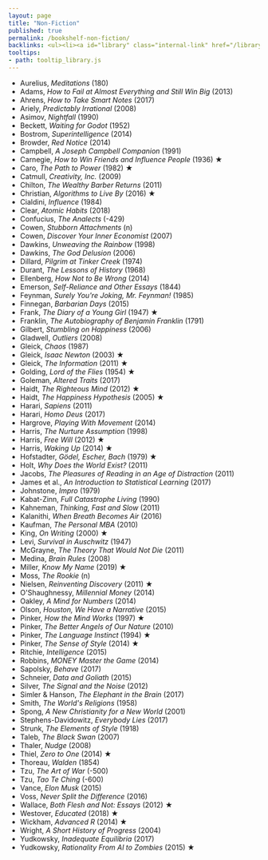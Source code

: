 ```yaml
---
layout: page
title: "Non-Fiction"
published: true
permalink: /bookshelf-non-fiction/
backlinks: <ul><li><a id="library" class="internal-link" href="/library/">Library</a></li></ul>
tooltips: 
- path: tooltip_library.js
---
```


* Aurelius, *Meditations* (180)
* Adams, *How to Fail at Almost Everything and Still Win Big* (2013)
* Ahrens, *How to Take Smart Notes* (2017)
* Ariely, *Predictably Irrational* (2008)
* Asimov, *Nightfall* (1990)
* Beckett, *Waiting for Godot* (1952)
* Bostrom, *Superintelligence* (2014)
* Browder, *Red Notice* (2014)
* Campbell, *A Joseph Campbell Companion* (1991)
* Carnegie, *How to Win Friends and Influence People* (1936) ★
* Caro, *The Path to Power* (1982) ★
* Catmull, *Creativity, Inc.* (2009)
* Chilton, *The Wealthy Barber Returns* (2011)
* Christian, *Algorithms to Live By* (2016) ★
* Cialdini, *Influence* (1984)
* Clear, *Atomic Habits* (2018)
* Confucius, *The Analects* (-429)
* Cowen, *Stubborn Attachments* (n)
* Cowen, *Discover Your Inner Economist* (2007)
* Dawkins, *Unweaving the Rainbow* (1998)
* Dawkins, *The God Delusion* (2006)
* Dillard, *Pilgrim at Tinker Creek* (1974)
* Durant, *The Lessons of History* (1968)
* Ellenberg, *How Not to Be Wrong* (2014)
* Emerson, *Self-Reliance and Other Essays* (1844)
* Feynman, *Surely You're Joking, Mr. Feynman!* (1985)
* Finnegan, *Barbarian Days* (2015)
* Frank, *The Diary of a Young Girl* (1947) ★
* Franklin, *The Autobiography of Benjamin Franklin* (1791)
* Gilbert, *Stumbling on Happiness* (2006)
* Gladwell, *Outliers* (2008)
* Gleick, *Chaos* (1987)
* Gleick, *Isaac Newton* (2003) ★
* Gleick, *The Information* (2011) ★
* Golding, *Lord of the Flies* (1954) ★
* Goleman, *Altered Traits* (2017)
* Haidt, *The Righteous Mind* (2012) ★
* Haidt, *The Happiness Hypothesis* (2005) ★
* Harari, *Sapiens* (2011)
* Harari, *Homo Deus* (2017)
* Hargrove, *Playing With Movement* (2014)
* Harris, *The Nurture Assumption* (1998)
* Harris, *Free Will* (2012) ★
* Harris, *Waking Up* (2014) ★
* Hofstadter, *Gödel, Escher, Bach* (1979) ★
* Holt, *Why Does the World Exist?* (2011)
* Jacobs, *The Pleasures of Reading in an Age of Distraction* (2011)
* James et al., *An Introduction to Statistical Learning* (2017)
* Johnstone, *Impro* (1979)
* Kabat-Zinn, *Full Catastrophe Living* (1990)
* Kahneman, *Thinking, Fast and Slow* (2011)
* Kalanithi, *When Breath Becomes Air* (2016)
* Kaufman, *The Personal MBA* (2010)
* King, *On Writing* (2000) ★
* Levi, *Survival in Auschwitz* (1947)
* McGrayne, *The Theory That Would Not Die* (2011)
* Medina, *Brain Rules* (2008)
* Miller, *Know My Name* (2019) ★
* Moss, *The Rookie* (n)
* Nielsen, *Reinventing Discovery* (2011) ★
* O'Shaughnessy, *Millennial Money* (2014)
* Oakley, *A Mind for Numbers* (2014)
* Olson, *Houston, We Have a Narrative* (2015)
* Pinker, *How the Mind Works* (1997) ★
* Pinker, *The Better Angels of Our Nature* (2010)
* Pinker, *The Language Instinct* (1994) ★
* Pinker, *The Sense of Style* (2014) ★
* Ritchie, *Intelligence* (2015)
* Robbins, *MONEY Master the Game* (2014)
* Sapolsky, *Behave* (2017)
* Schneier, *Data and Goliath* (2015)
* Silver, *The Signal and the Noise* (2012)
* Simler & Hanson, *The Elephant in the Brain* (2017)
* Smith, *The World's Religions* (1958)
* Spong, *A New Christianity for a New World* (2001)
* Stephens-Davidowitz, *Everybody Lies* (2017)
* Strunk, *The Elements of Style* (1918)
* Taleb, *The Black Swan* (2007)
* Thaler, *Nudge* (2008)
* Thiel, *Zero to One* (2014) ★
* Thoreau, *Walden* (1854)
* Tzu, *The Art of War* (-500)
* Tzu, *Tao Te Ching* (-600)
* Vance, *Elon Musk* (2015)
* Voss, *Never Split the Difference* (2016)
* Wallace, *Both Flesh and Not: Essays* (2012) ★
* Westover, *Educated* (2018) ★
* Wickham, *Advanced R* (2014) ★
* Wright, *A Short History of Progress* (2004)
* Yudkowsky, *Inadequate Equilibria* (2017)
* Yudkowsky, *Rationality From AI to Zombies* (2015) ★
